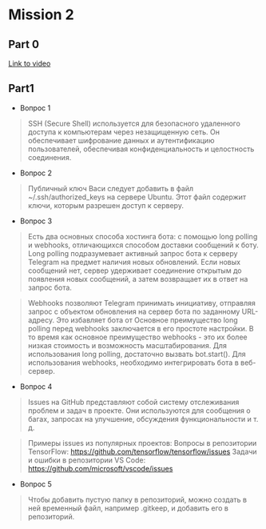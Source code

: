 # Mission 2

## Part 0

[Link to video](https://drive.google.com/file/d/1lnsDiwF6wKuvhV78eTBBMTW_ZttPMt48/view?usp=sharing)

## Part1

- Вопрос 1	 
>  SSH (Secure Shell) используется для безопасного удаленного доступа к компьютерам через незащищенную сеть. Он обеспечивает шифрование данных и аутентификацию пользователей, обеспечивая конфиденциальность и целостность соединения.


- Вопрос 2	 
>   Публичный ключ Васи следует добавить в файл ~/.ssh/authorized_keys на сервере Ubuntu. Этот файл содержит ключи, которым разрешен доступ к серверу.


- Вопрос 3	 
>  Есть два основных способа хостинга бота: с помощью long polling и webhooks, отличающихся способом доставки сообщений к боту.
Long polling подразумевает активный запрос бота к серверу Telegram на предмет наличия новых обновлений. Если новых сообщений нет, сервер удерживает соединение открытым до появления новых сообщений, а затем возвращает их в ответ на запрос бота.

> Webhooks позволяют Telegram принимать инициативу, отправляя запрос с объектом обновления на сервер бота по заданному URL-адресу. Это избавляет бота от 
Основное преимущество long polling перед webhooks заключается в его простоте настройки. В то время как основное преимущество webhooks - это их более низкая стоимость и возможность масштабирования.
Для использования long polling, достаточно вызвать bot.start(). Для использования webhooks, необходимо интегрировать бота в веб-сервер.


- Вопрос 4	 
> Issues на GitHub представляют собой систему отслеживания проблем и задач в проекте. Они используются для сообщения о багах, запросах на улучшение, обсуждения функциональности и т. д.

> Примеры issues из популярных проектов:
Вопросы в репозитории TensorFlow: https://github.com/tensorflow/tensorflow/issues
Задачи и ошибки в репозитории VS Code: https://github.com/microsoft/vscode/issues


- Вопрос 5	 
> Чтобы добавить пустую папку в репозиторий, можно создать в ней временный файл, например .gitkeep, и добавить его в репозиторий.
